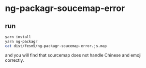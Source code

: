 
# ng-packagr-soucemap-error

## run

```sh
yarn install
yarn ng-packagr
cat dist/fesm5/ng-packagr-soucemap-error.js.map 
```

and you will find that sourcemap does not handle Chinese and emoji correctly.
